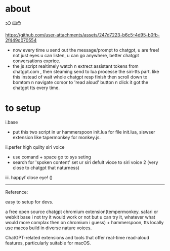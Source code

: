  # about 
ɔƆ ⌨️😌 

https://github.com/user-attachments/assets/247d7223-b6c5-4d95-b0fb-2f449d070554


- now every time u send out the message/prompt to chatgpt, u are free! not just eyes u can listen, u can go anywhere, better chatgpt conversations exprice. 
-  the js script realtimely watch n extrect assistant tokens from chatgpt.com ,  then steaming send to lua processe the siri-tts part. like this  instead of wait whole chatgpt resp finish then scroll down to bomtom n navigate corsor to 'read aloud' button n click it got the chatgpt tts every time.

# to setup
i.base
- put this two script in ur hammerspoon init.lua for file init.lua, siswser extension like tapermonkey for monkey.js.


ii.perfer high quilty siri voice
- use comand + space go to sys seting
- search for 'spoken content' set ur siri defult vioce to siri voice 2 (very close to chatgpt that naturness)

iii.
happyf close eye! ()



---
Reference:

easy to setup for devs.

a free open source chatgpt chromium extension(tempermonkey. safari or webkit base i not try it would work or not but u can try it, whatever what would more complax then on chromium i guess) + hammerspoon, tts locally use macos build in diverse nature voices.

ChatGPT-related extensions and tools that offer real-time read-aloud features, particularly suitable for macOS.





